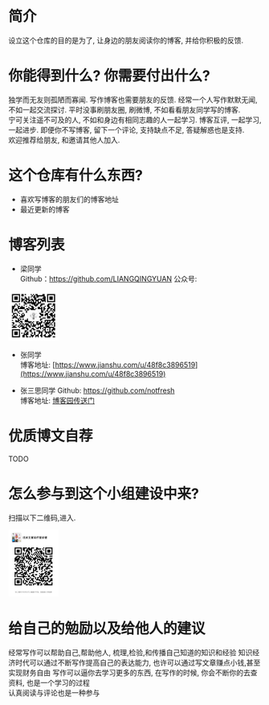 # 简介
设立这个仓库的目的是为了, 让身边的朋友阅读你的博客, 并给你积极的反馈.  

# 你能得到什么? 你需要付出什么?  
独学而无友则孤陋而寡闻. 写作博客也需要朋友的反馈. 
经常一个人写作默默无闻, 不如一起交流探讨. 平时没事刷朋友圈, 刷微博, 不如看看朋友同学写的博客.  
宁可关注遥不可及的人, 不如和身边有相同志趣的人一起学习. 
博客互评, 一起学习, 一起进步. 
即便你不写博客, 留下一个评论, 支持缺点不足, 答疑解惑也是支持.  
欢迎推荐给朋友, 和邀请其他人加入.  
 

# 这个仓库有什么东西?  
- 喜欢写博客的朋友们的博客地址 
- 最近更新的博客 

# 博客列表
- 梁同学  
Github：https://github.com/LIANGQINGYUAN
公众号: 
<div style="align:center;"><img src="images/liang-wechat-public.jpg" width="100px"/> </div>

- 张同学  
博客地址: [https://www.jianshu.com/u/48f8c3896519](https://www.jianshu.com/u/48f8c3896519)

- 张三思同学
Github: https://github.com/notfresh  
博客地址: [博客园传送门](https://cnblogs.com/notfresh)  


# 优质博文自荐 
TODO   

# 怎么参与到这个小组建设中来?  
扫描以下二维码,进入. 
<div style="align:center;"><img src="images/writers-wechat-group.jpeg" width="100px"/> </div>

# 给自己的勉励以及给他人的建议
经常写作可以帮助自己,帮助他人, 梳理,检验,和传播自己知道的知识和经验
知识经济时代可以通过不断写作提高自己的表达能力, 也许可以通过写文章赚点小钱,甚至实现财务自由
写作可以逼你去学习更多的东西, 在写作的时候, 你会不断你的去查资料, 也是一个学习的过程  
认真阅读与评论也是一种参与
